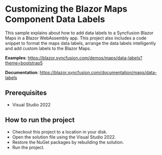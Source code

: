 # Customizing the Blazor Maps Component Data Labels

This sample explains about how to add data labels to a Syncfusion Blazor Maps in a Blazor WebAssembly app.  This project also includes a code snippet to format the maps data labels, arrange the data labels intelligently and add custom labels to the Blazor Maps.

**Examples**: https://blazor.syncfusion.com/demos/maps/data-labels?theme=bootstrap5

**Documentation**: https://blazor.syncfusion.com/documentation/maps/data-labels 

## Prerequisites

* Visual Studio 2022

## How to run the project

* Checkout this project to a location in your disk.
* Open the solution file using the Visual Studio 2022.
* Restore the NuGet packages by rebuilding the solution.
* Run the project.
